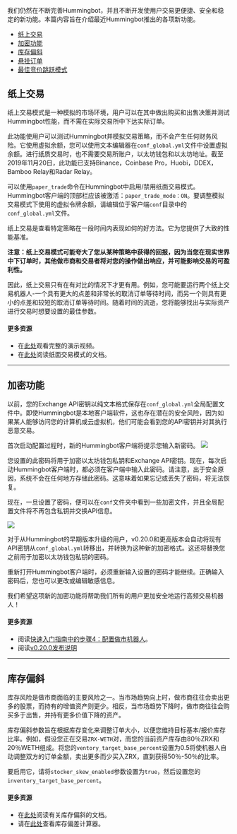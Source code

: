 我们仍然在不断完善Hummingbot，并且不断开发使用户交易更便捷、安全和稳定的新功能。本篇内容旨在介绍最近Hummingbot推出的各项新功能。

- [纸上交易](#纸上交易)
- [加密功能](#加密功能)
- [库存偏斜](#库存偏斜)
- [悬挂订单](#悬挂订单)
- [最佳竞价跳跃模式](#最佳竞价跳跃模式)

## 纸上交易

纸上交易模式是一种模拟的市场环境，用户可以在其中做出购买和出售决策并测试Hummingbot性能，而不需在实际交易所中下达实际订单。

此功能使用户可以测试Hummingbot并模拟交易策略，而不会产生任何财务风险。它使用虚拟余额，您可以使用文本编辑器在```conf_global.yml```文件中设置虚拟余额。进行纸质交易时，也不需要交易所账户，以太坊钱包和以太坊地址。截至2019年11月20日，此功能已支持Binance，Coinbase Pro，Huobi，DDEX，Bamboo Relay和Radar Relay。

可以使用```paper_trade```命令在Hummingbot中启用/禁用纸面交易模式。 Hummingbot客户端的顶部栏应该被激活：```paper_trade_mode：ON```。要调整模拟交易模式下使用的虚拟令牌余额，请编辑位于客户端```conf```目录中的```conf_global.yml```文件。

纸上交易是查看特定策略在一段时间内表现如何的好方法。它为您提供了大致的性能基准。

**注意：纸上交易模式可能夸大了您从某种策略中获得的回报，因为当您在现实世界中下订单时，其他做市商和交易者将对您的操作做出响应，并可能影响交易的可盈利性。**

因此，纸上交易只有在有对比的情况下才更有用。例如，您可能要运行两个纸上交易机器人-一个具有更大的点差和非常长的取消订单等待时间，而另一个则具有更小的点差和较短的取消订单等待时间。随着时间的流逝，您将能够找出与实际资产进行交易时想要设置的最佳参数。

#### 更多资源
- 在[此处](https://www.youtube.com/watch?v=Zxq6S317pfw&feature=youtu.be&t=385)观看完整的演示视频。
- 在[此处](https://docs.hummingbot.io/utilities/paper-trade/)阅读纸面交易模式的文档。

---
## 加密功能

以前，您的Exchange API密钥以纯文本格式保存在```conf_global.yml```全局配置文件中。即使Hummingbot是本地客户端软件，这也存在潜在的安全风险，因为如果某人能够访问您的计算机或云虚拟机，他们可能会看到您的API密钥并对其执行恶意交易。

首次启动配置过程时，新的Hummingbot客户端将提示您输入新密码。
![](https://hummingbot.io/static/93651605b3369201fbe631d1da142cca/ed7b0/image1.png)

您设置的此密码将用于加密以太坊钱包私钥和Exchange API密钥。现在，每次启动Hummingbot客户端时，都必须在客户端中输入此密码。请注意，出于安全原因，系统不会在任何地方存储此密码。这意味着如果忘记或丢失了密码，将无法恢复。

现在，一旦设置了密码，便可以在```conf```文件夹中看到一些加密文件，并且全局配置文件将不再包含私钥并交换API信息。

![](https://hummingbot.io/static/ffcbeee88ff3b52b852a012cb49193ef/ed7b0/image2.png)

对于从Hummingbot的早期版本升级的用户，v0.20.0和更高版本会自动将现有API密钥从```conf_global.yml```转移出，并转换为这种新的加密格式。这还将替换您之前用于加密以太坊钱包私钥的密码。

重新打开Hummingbot客户端时，必须重新输入设置的密码才能继续。正确输入密码后，您也可以更改或编辑敏感信息。

我们希望这项新的加密功能将帮助我们所有的用户更加安全地运行高频交易机器人！

#### 更多资源
- 阅读[快速入门指南中的步骤4：配置做市机器人](https://docs.hummingbot.io/quickstart/3-configure-bot/#step-4-configure-a-market-making-bot)。
- 阅读[v0.20.0发布说明](https://docs.hummingbot.io/release-notes/0.20.0/)

---
## 库存偏斜

库存风险是做市商面临的主要风险之一。当市场趋势向上时，做市商往往会卖出更多的股票，而持有的增值资产则更少。相反，当市场趋势下降时，做市商往往会购买多于出售，并持有更多价值下降的资产。

库存偏斜参数旨在根据库存变化来调整订单大小，以便您维持目标基本/报价库存比率。例如，假设您正在交易```ZRX-WETH```对，而您的当前资产库存由80％ZRX和20％WETH组成。将您的```ventory_target_base_percent```设置为0.5将使机器人自动调整双方的订单金额，卖出更多而少买入ZRX，直到获得50％-50％的比率。

要启用它，请将```stocker_skew_enabled```参数设置为```true```，然后设置您的```inventory_target_base_percent```。

#### 更多资源
- 在[此处](https://docs.hummingbot.io/strategies/pure-market-making/#inventory-based-dynamic-order-sizing)阅读有关库存偏斜的文档。
- 请在[此处](https://docs.google.com/spreadsheets/d/16oCExZyM8Wo8d0aRPmT_j7oXCzea3knQ5mmm0LlPGbU/edit#gid=690135600)查看库存偏差计算器。
